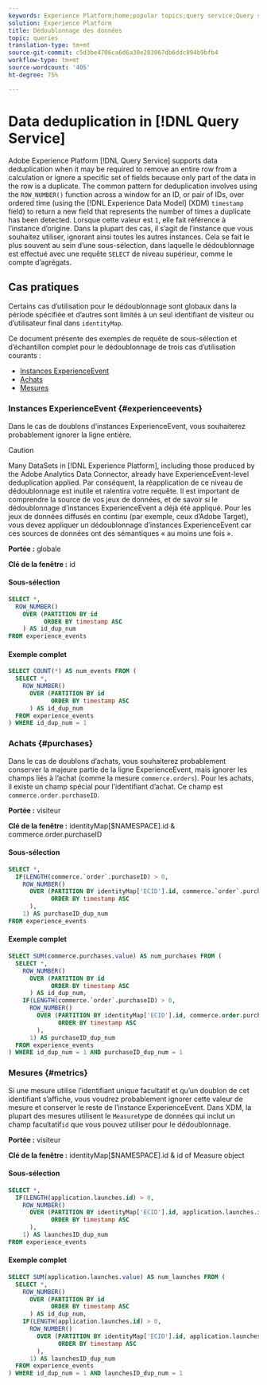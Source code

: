 ```yaml
---
keywords: Experience Platform;home;popular topics;query service;Query service;data deduplication;deduplication;
solution: Experience Platform
title: Dédoublonnage des données
topic: queries
translation-type: tm+mt
source-git-commit: c5d3be4706ca6d6a30e203067db6ddc894b9bfb4
workflow-type: tm+mt
source-wordcount: '405'
ht-degree: 75%

---
```



# Data deduplication in [!DNL Query Service]

Adobe Experience Platform [!DNL Query Service] supports data deduplication when it may be required to remove an entire row from a calculation or ignore a specific set of fields because only part of the data in the row is a duplicate. The common pattern for deduplication involves using the `ROW_NUMBER()` function across a window for an ID, or pair of IDs, over ordered time (using the [!DNL Experience Data Model] (XDM) `timestamp` field) to return a new field that represents the number of times a duplicate has been detected. Lorsque cette valeur est `1`, elle fait référence à l’instance d’origine. Dans la plupart des cas, il s’agit de l’instance que vous souhaitez utiliser, ignorant ainsi toutes les autres instances. Cela se fait le plus souvent au sein d’une sous-sélection, dans laquelle le dédoublonnage est effectué avec une requête `SELECT` de niveau supérieur, comme le compte d’agrégats.

## Cas pratiques

Certains cas d’utilisation pour le dédoublonnage sont globaux dans la période spécifiée et d’autres sont limités à un seul identifiant de visiteur ou d’utilisateur final dans `identityMap`.

Ce document présente des exemples de requête de sous-sélection et d’échantillon complet pour le dédoublonnage de trois cas d’utilisation courants :
- [Instances ExperienceEvent](#experienceevents)
- [Achats](#purchases)
- [Mesures](#metrics)

### Instances ExperienceEvent {#experienceevents}

Dans le cas de doublons d’instances ExperienceEvent, vous souhaiterez probablement ignorer la ligne entière.

>[!CAUTION]
>
>Many DataSets in [!DNL Experience Platform], including those produced by the Adobe Analytics Data Connector, already have ExperienceEvent-level deduplication applied. Par conséquent, la réapplication de ce niveau de dédoublonnage est inutile et ralentira votre requête. Il est important de comprendre la source de vos jeux de données, et de savoir si le dédoublonnage d’instances ExperienceEvent a déjà été appliqué. Pour les jeux de données diffusés en continu (par exemple, ceux d’Adobe Target), vous devez appliquer un dédoublonnage d’instances ExperienceEvent car ces sources de données ont des sémantiques « au moins une fois ».

**Portée :** globale

**Clé de la fenêtre :** id

#### Sous-sélection

```sql
SELECT *,
  ROW_NUMBER()
    OVER (PARTITION BY id
          ORDER BY timestamp ASC
    ) AS id_dup_num
FROM experience_events
```

#### Exemple complet

```sql
SELECT COUNT(*) AS num_events FROM (
  SELECT *,
    ROW_NUMBER()
      OVER (PARTITION BY id
            ORDER BY timestamp ASC
      ) AS id_dup_num
  FROM experience_events
) WHERE id_dup_num = 1
```

### Achats {#purchases}

Dans le cas de doublons d’achats, vous souhaiterez probablement conserver la majeure partie de la ligne ExperienceEvent, mais ignorer les champs liés à l’achat (comme la mesure `commerce.orders`). Pour les achats, il existe un champ spécial pour l’identifiant d’achat. Ce champ est `commerce.order.purchaseID`.

**Portée :** visiteur

**Clé de la fenêtre :** identityMap[$NAMESPACE].id &amp; commerce.order.purchaseID

#### Sous-sélection

```sql
SELECT *,
  IF(LENGTH(commerce.`order`.purchaseID) > 0,
    ROW_NUMBER()
      OVER (PARTITION BY identityMap['ECID'].id, commerce.`order`.purchaseID
            ORDER BY timestamp ASC
      ),
    1) AS purchaseID_dup_num
FROM experience_events
```

#### Exemple complet

```sql
SELECT SUM(commerce.purchases.value) AS num_purchases FROM (
  SELECT *,
    ROW_NUMBER()
      OVER (PARTITION BY id
            ORDER BY timestamp ASC
      ) AS id_dup_num,
    IF(LENGTH(commerce.`order`.purchaseID) > 0,
      ROW_NUMBER()
        OVER (PARTITION BY identityMap['ECID'].id, commerce.order.purchaseID
              ORDER BY timestamp ASC
        ),
      1) AS purchaseID_dup_num
  FROM experience_events
) WHERE id_dup_num = 1 AND purchaseID_dup_num = 1
```

### Mesures {#metrics}

Si une mesure utilise l’identifiant unique facultatif et qu’un doublon de cet identifiant s’affiche, vous voudrez probablement ignorer cette valeur de mesure et conserver le reste de l’instance ExperienceEvent. Dans XDM, la plupart des mesures utilisent le `Measure`type de données qui inclut un champ facultatif`id` que vous pouvez utiliser pour le dédoublonnage.

**Portée :** visiteur

**Clé de la fenêtre :** identityMap[$NAMESPACE].id &amp; id of Measure object

#### Sous-sélection

```sql
SELECT *,
  IF(LENGTH(application.launches.id) > 0,
    ROW_NUMBER()
      OVER (PARTITION BY identityMap['ECID'].id, application.launches.id
            ORDER BY timestamp ASC
      ),
    1) AS launchesID_dup_num
FROM experience_events
```

#### Exemple complet

```sql
SELECT SUM(application.launches.value) AS num_launches FROM (
  SELECT *,
    ROW_NUMBER()
      OVER (PARTITION BY id
            ORDER BY timestamp ASC
      ) AS id_dup_num,
    IF(LENGTH(application.launches.id) > 0,
      ROW_NUMBER()
        OVER (PARTITION BY identityMap['ECID'].id, application.launches.id
              ORDER BY timestamp ASC
        ),
      1) AS launchesID_dup_num
  FROM experience_events
) WHERE id_dup_num = 1 AND launchesID_dup_num = 1
```
